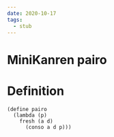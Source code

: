 ```yaml
---
date: 2020-10-17
tags: 
  - stub
---
```


# MiniKanren pairo

# Definition
```elisp
(define pairo
  (lambda (p)
    fresh (a d)
      (conso a d p)))
```
